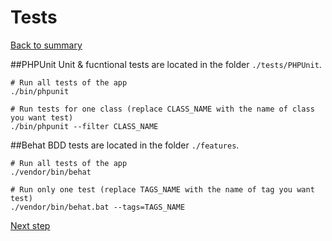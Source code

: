 # Tests

[Back to summary](index.md)

##PHPUnit
Unit & fucntional tests are located in the folder ``./tests/PHPUnit``.

```shell
# Run all tests of the app
./bin/phpunit

# Run tests for one class (replace CLASS_NAME with the name of class you want test)
./bin/phpunit --filter CLASS_NAME
```

##Behat
 BDD tests are located in the folder ``./features``.

```shell
# Run all tests of the app
./vendor/bin/behat

# Run only one test (replace TAGS_NAME with the name of tag you want test)
./vendor/bin/behat.bat --tags=TAGS_NAME
```

[Next step](tests.md "Run Tests")
